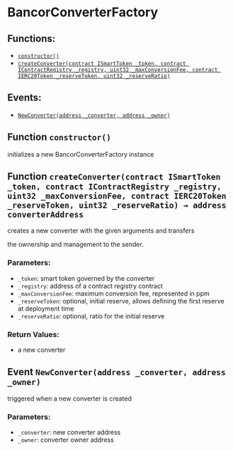 # BancorConverterFactory

## Functions:

* [`constructor()`](bancorconverterfactory.md#BancorConverterFactory-constructor--)
* [`createConverter(contract ISmartToken _token, contract IContractRegistry _registry, uint32 _maxConversionFee, contract IERC20Token _reserveToken, uint32 _reserveRatio)`](bancorconverterfactory.md#BancorConverterFactory-createConverter-contract-ISmartToken-contract-IContractRegistry-uint32-contract-IERC20Token-uint32-)

## Events:

* [`NewConverter(address _converter, address _owner)`](bancorconverterfactory.md#BancorConverterFactory-NewConverter-address-address-)

## Function `constructor()` <a id="BancorConverterFactory-constructor--"></a>

initializes a new BancorConverterFactory instance

## Function `createConverter(contract ISmartToken _token, contract IContractRegistry _registry, uint32 _maxConversionFee, contract IERC20Token _reserveToken, uint32 _reserveRatio) → address converterAddress` <a id="BancorConverterFactory-createConverter-contract-ISmartToken-contract-IContractRegistry-uint32-contract-IERC20Token-uint32-"></a>

creates a new converter with the given arguments and transfers

the ownership and management to the sender.

### Parameters:

* `_token`: smart token governed by the converter
* `_registry`: address of a contract registry contract
* `_maxConversionFee`: maximum conversion fee, represented in ppm
* `_reserveToken`: optional, initial reserve, allows defining the first reserve at deployment time
* `_reserveRatio`: optional, ratio for the initial reserve

### Return Values:

* a new converter

## Event `NewConverter(address _converter, address _owner)` <a id="BancorConverterFactory-NewConverter-address-address-"></a>

triggered when a new converter is created

### Parameters:

* `_converter`: new converter address
* `_owner`: converter owner address

